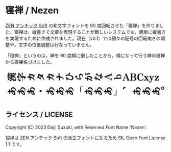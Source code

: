 # 寝禅 / Nezen

[ZEN アンチック Soft](https://github.com/googlefonts/zen-antique) の和文字フォントを 90 度回転させた「寝禅」を作りました。寝禅は，縦書きで文章を表現することが難しいシステムでも，簡単に縦書きを実現するために作成されました。現在（v0.1）では個々の記号の回転向きの調整や，文字の位置調整は行なっていません。

「寝禅」というのは，禅を 90 度横に倒したことから，横になって行う禅の寝禅から直接名づけました。

![sample/img1.png](sample/img1.png)

## ライセンス / LICENSE

Copyright (C) 2023 Daiji Suzuki, with Reserved Font Name 'Nezen'.

寝禅は ZEN アンチック Soft の派生フォントになるため SIL Open Font License 1.1 です。
